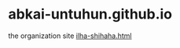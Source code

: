 # abkai-untuhun.github.io
the organization site
[ilha-shihaha.html](https://abkai-untuhun.github.io/about/ilha-shihaha.html)
